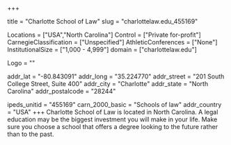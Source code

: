 
+++

title = "Charlotte School of Law"
slug = "charlottelaw.edu_455169"

Locations = ["USA","North Carolina"]
Control = ["Private for-profit"]
CarnegieClassification = ["Unspecified"]
AthleticConferences = ["None"]
InstitutionalSize = ["1,000 - 4,999"]
domain = ["charlottelaw.edu"]

Logo = ""

addr_lat = "-80.843091"
addr_long = "35.224770"
addr_street = "201 South College Street, Suite 400"
addr_city = "Charlotte"
addr_state = "North Carolina"
addr_postalcode = "28244"

ipeds_unitid = "455169"
carn_2000_basic = "Schools of law"
addr_country = "USA"
+++
    Charlotte School of Law is located in North Carolina. A legal education may be the biggest investment you will make in your life. Make sure you choose a school that offers a degree looking to the future rather than to the past.
